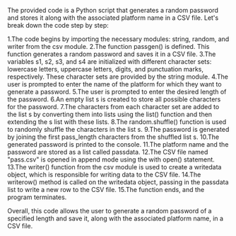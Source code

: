 The provided code is a Python script that generates a random password and stores it along with the associated platform name in a CSV file.
Let's break down the code step by step:

1.The code begins by importing the necessary modules: string, random, and writer from the csv module.
2.The function passgen() is defined. This function generates a random password and saves it in a CSV file.
3.The variables s1, s2, s3, and s4 are initialized with different character sets: lowercase letters, uppercase letters, digits, and punctuation marks, respectively.    These character sets are provided by the string module.
4.The user is prompted to enter the name of the platform for which they want to generate a password.
5.The user is prompted to enter the desired length of the password.
6.An empty list s is created to store all possible characters for the password.
7.The characters from each character set are added to the list s by converting them into lists using the list() function and then extending the s list with these
  lists.
8.The random.shuffle() function is used to randomly shuffle the characters in the list s.
9.The password is generated by joining the first pass_length characters from the shuffled list s.
10.The generated password is printed to the console.
11.The platform name and the password are stored as a list called passdata.
12.The CSV file named "pass.csv" is opened in append mode using the with open() statement.
13.The writer() function from the csv module is used to create a writedata object, which is responsible for writing data to the CSV file.
14.The writerow() method is called on the writedata object, passing in the passdata list to write a new row to the CSV file.
15.The function ends, and the program terminates.

Overall, this code allows the user to generate a random password of a specified length and save it, along with the associated platform name, in a CSV file.
